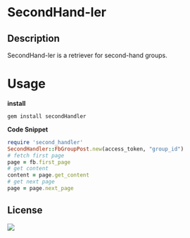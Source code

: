 SecondHand-ler
==

## Description
SecondHand-ler is a retriever for second-hand groups.

Usage
==
**install**
```shell
gem install secondHandler
```
**Code Snippet**
```ruby
require 'second_handler'
SecondHandler::FbGroupPost.new(access_token, "group_id")
# fetch first page
page = fb.first_page
# get content
content = page.get_content
# get next page
page = page.next_page
```

## License

![](https://img.shields.io/packagist/l/doctrine/orm.svg)
